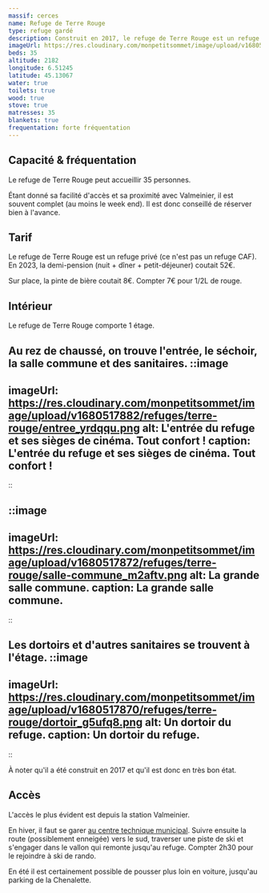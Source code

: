 ```yaml
---
massif: cerces
name: Refuge de Terre Rouge
type: refuge gardé
description: Construit en 2017, le refuge de Terre Rouge est un refuge tout confort situé entre la station de Valmeinier et le Mont Thabor. Sa position idéale en fait une très belle escale pour un itinaire type tour du Mont Thabor, ou simplement pour explorer l'immense zone au nord du massif des Cerces.  
imageUrl: https://res.cloudinary.com/monpetitsommet/image/upload/v1680517876/refuges/terre-rouge/refuge_it2ihc.png
beds: 35
altitude: 2182
longitude: 6.51245
latitude: 45.13067
water: true
toilets: true
wood: true
stove: true
matresses: 35
blankets: true
frequentation: forte fréquentation
---
```


## Capacité & fréquentation
Le refuge de Terre Rouge peut accueillir 35 personnes.

Étant donné sa facilité d'accès et sa proximité avec Valmeinier, il est souvent complet (au moins le week end). Il est donc conseillé de réserver bien à l'avance.

## Tarif
Le refuge de Terre Rouge est un refuge privé (ce n'est pas un refuge CAF).
En 2023, la demi-pension (nuit + dîner + petit-déjeuner) coutait 52€.

Sur place, la pinte de bière coutait 8€. Compter 7€ pour 1/2L de rouge.

## Intérieur
Le refuge de Terre Rouge comporte 1 étage.

Au rez de chaussé, on trouve l'entrée, le séchoir, la salle commune et des sanitaires.
::image
---
imageUrl: https://res.cloudinary.com/monpetitsommet/image/upload/v1680517882/refuges/terre-rouge/entree_yrdqqu.png
alt: L'entrée du refuge et ses sièges de cinéma. Tout confort !
caption: L'entrée du refuge et ses sièges de cinéma. Tout confort !
---
::

::image
---
imageUrl: https://res.cloudinary.com/monpetitsommet/image/upload/v1680517872/refuges/terre-rouge/salle-commune_m2aftv.png
alt: La grande salle commune.
caption: La grande salle commune.
---
::


Les dortoirs et d'autres sanitaires se trouvent à l'étage.
::image
---
imageUrl: https://res.cloudinary.com/monpetitsommet/image/upload/v1680517870/refuges/terre-rouge/dortoir_g5ufq8.png
alt: Un dortoir du refuge.
caption: Un dortoir du refuge.
---
::

À noter qu'il a été construit en 2017 et qu'il est donc en très bon état.

## Accès
L'accès le plus évident est depuis la station Valmeinier.

En hiver, il faut se garer [au centre technique municipal](https://goo.gl/maps/zmCCdcBCXhpkSNDUA). Suivre ensuite la route (possiblement enneigée) vers le sud, traverser une piste de ski et s'engager dans le vallon qui remonte jusqu'au refuge. Compter 2h30 pour le rejoindre à ski de rando.

En été il est certainement possible de pousser plus loin en voiture, jusqu'au parking de la Chenalette.
